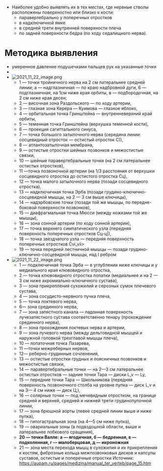 - Наиболее удобно выявлять их в тех местах, где нервные стволы расположены поверхностно или близко к кости:
	- паравертебрально у поперечных отростков
	- в надключичной ямке
	- в средней трети внутренней поверхности плеча
	- по задней поверхности бедра (по ходу седалищного нерва).
# Методика выявления
- умеренное давление подушечками пальцев рук на указанные точки
-
- ![2021_11_22_image.png](https://cdn.logseq.com/%2F90d07cd0-0c20-405f-b80f-bbc874a0823a07875097-ef35-4a7c-8fbc-876e3d59c8ce2021_11_22_image.png?Expires=4791196330&Signature=eSCwbzwDOIXlQ5xVJQ~ERdxbO0qLPeE0Ozj5pApkW0DvQ0gocjF6fT7dSWc0EkoXdHlAtCV-CAvXf3HjUwa5EV4PzMgYP88DenrMxDDgbXVeH0rLxL~JKDvprZclJ8KdaGSyCddgqpCf11XkE7SjS72cI~kUbmXErdH4q~7FCvmYSCa5rPLfUa8M0tTkjJ43UIntoshsfFA6WK7Sb2yZaglPagsr066sDUQxRWJFi03YujAQ27Wbxbxr9RH-TN~OMlL-BTsR5oBxsO0lL21S0345T8DLngrDkJpAJ81fYx5cOrYbAOwyd3l0g-YCEIhBj0etbgJ7TcBZfYIwdxTjyg__&Key-Pair-Id=APKAJE5CCD6X7MP6PTEA)
	- 1 — точки тройничного нерва на 2 см латеральнее средней линии; а — надглазничная — по краю надбровной дуги, 6 — подглазничная, на 1см ниже края орбиты, в — подбородочная, на 2 см ниже края десен;
	- 2 — височная зона Раздольского — по ходу артерии,
	- 3 — глазная зона Керера — Куимова — глазное яблоко,
	- 4 — орбитальная точка Гринштейна — внутренневерхний край орбиты,
	- 5 — теменная точка Гринштейна (верхушка теменной кости),
	- 6 — проекция сагиттального синуса,
	- 7 — точка большого затылочного нерва (середина линии: сосцевидный отросток — остистый отросток С)),
	- 8 — атлантозатылочная мембрана,
	- 9 — остистые отростки шейных позвонков и межостистые связки,
	- 10 — шейные паравертебральные точки (на 2 см латеральнее остистых отростков),
	- 11 —точка позвоночной артерии (на 1/3 расстояния от верхушки сосцевидного отростка до остистого отростка Сц),
	- 12 — точка малого затылочного нерва (позади сосцевидного отростка),
	- 13 — надключичная точка Эрба (позади грудино-ключично-сосцевидной мышцы, на 2 — 3 см выше ключицы),
	- 14 — надэрбовские точки (позади той же мышцы, по передне-боковой поверхности позвонков),
	- 15 — диафрагмальная точка Мюсси (между ножками той же мышцы),
	- 16 — зона сонной артерии (по ходу сонной артерии),
	- 17 — точка верхнего симпатического узла (передняя поверхность поперечных отростков Сц-ц|),
	- 18 — точка звездчатого узла — передняя поверхность поперечных отростков Cvi_vii>
	- 19 — точка передней лестничной мышцы — позади грудино-ключично-сосцевидной мышцы, над I ребром
- ![2021_11_22_image.png](https://cdn.logseq.com/%2F90d07cd0-0c20-405f-b80f-bbc874a0823a635ba8f4-a1bc-468c-a143-61adea3a31c42021_11_22_image.png?Expires=4791196306&Signature=korJHNdtXt8hPWl8NgPKItY1yweajNktXbgSKNVzsZJnSNnBA5djOVbPMWbaSXpMs~wM2I4JSttcWC6PXDkvHWlrzW9Mw9cg-EBDxS4jwxs4WxJqOgfTA9onI~NdLYlSJwIDWzrB9yKMSIHCeIRZgxOWCJJz6h62MsNiZ7KssqOAc1cieazUr60IaTK5b~8e21MEyaqYC0odFLO1XWTx72cnXoliFqxXSZ02GzUMw-~TXU-jpQNPpw7xKRuM5mOtKFkHfrTVK2QYJr08v7pfx4yxBYrp9pD1ikypp6xpEcQTRrPsVGSpcxXoprxSe3xeo3kJRoyqZTGxeiG967koRQ__&Key-Pair-Id=APKAJE5CCD6X7MP6PTEA)
	- 1 — подключичная точка Эрба — в углублении ниже ключицы и у медиального края клювовидного отростка,
	- 2 — точка клювовидного отростка лопатки (медиальнее и на 2 — 3 см ниже акромиально-ключичного сустава),
	- 3 — зона прикрепления сухожилий и серозных сумок плечевого сустава,
	- 4 — зона сосудисто-нервного пучка плеча,
	- 5 — точка локтевого нерва,
	- 6— зона срединного нерва,
	- 7 — зона запястного канала — ладонная поверхность лучезапястного сустава соответственно тенару (прохождение срединного нерва),
	- 8 — зона прохождения локтевых нерва и артерии,
	- 9 — зона лучевого нерва (между дельтовидной мышцей и наружной головкой трехглавой мышцы плеча),
	- 10 — лопаточная точка Лазарева,
	- 11 —точки межреберных нервов,
	- 12— реберно-грудинные сочленения,
	- 13 — остистые отростки грудных и поясничных позвонков и межостистые связки,
	- 14 — паравертебральные точки — на 2—3 см латеральнее остистых отростков — задние точки Тара — диски L,v — Ly,
	- 15 — передние точки Тара — Школьникова (передняя поверхность позвоночного столба на уровне пупка — диск L,v и на 3— 4 см ниже — диск Ц,),
	- 16 — солярные точки — под мечевидным отростком, на границе средней и верхней, средней и нижней трети грудинопупочной линии,
	- 17 — зона брюшной аорты (левее средней линии выше и ниже пупка),
	- 18 — гипогастральная зона (на 4—5 см ниже пупка),
	- 19 — овариальные зоны (в подвздошной области, выше и латеральнее лобкового сращения),
	- **20 — точки Валле: а — ягодичная, б — бедренная, в — подколенная, г — малоберцовая, д — икроножная**
	- 21 — зона места перехода мышц в сухожилия и их прикрепления к костям, фиброзные кольца межпозвонковых дисков и капсулы суставов, остистые и поперечные отростки
	  Источник: https://aupam.ru/pages/medizina/manual_ter_verteb/page_15.htm